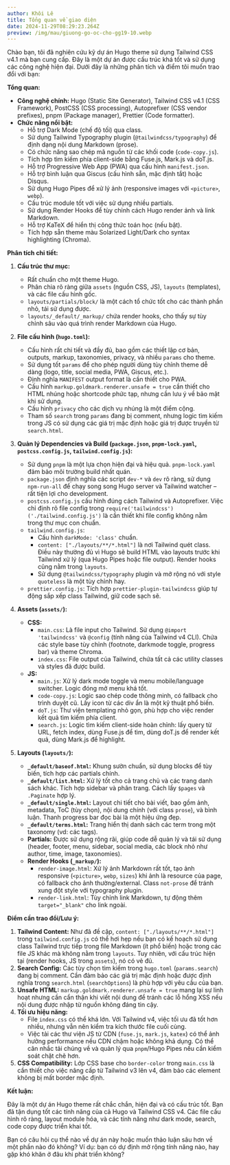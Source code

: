 ```yaml
---
author: Khôi Lê
title: Tổng quan về giao diện
date: 2024-11-29T08:29:23.264Z
preview: /img/mau/giuong-go-oc-cho-gg19-10.webp
---
```

Chào bạn, tôi đã nghiên cứu kỹ dự án Hugo theme sử dụng Tailwind CSS v4.1 mà bạn cung cấp. Đây là một dự án được cấu trúc khá tốt và sử dụng các công nghệ hiện đại. Dưới đây là những phân tích và điểm tôi muốn trao đổi với bạn:

**Tổng quan:**

*   **Công nghệ chính:** Hugo (Static Site Generator), Tailwind CSS v4.1 (CSS Framework), PostCSS (CSS processing), Autoprefixer (CSS vendor prefixes), pnpm (Package manager), Prettier (Code formatter).
*   **Chức năng nổi bật:**
    *   Hỗ trợ Dark Mode (chế độ tối) qua class.
    *   Sử dụng Tailwind Typography plugin (`@tailwindcss/typography`) để định dạng nội dung Markdown (prose).
    *   Có chức năng sao chép mã nguồn từ các khối code (`code-copy.js`).
    *   Tích hợp tìm kiếm phía client-side bằng Fuse.js, Mark.js và doT.js.
    *   Hỗ trợ Progressive Web App (PWA) qua cấu hình `manifest.json`.
    *   Hỗ trợ bình luận qua Giscus (cấu hình sẵn, mặc định tắt) hoặc Disqus.
    *   Sử dụng Hugo Pipes để xử lý ảnh (responsive images với `<picture>`, `webp`).
    *   Cấu trúc module tốt với việc sử dụng nhiều partials.
    *   Sử dụng Render Hooks để tùy chỉnh cách Hugo render ảnh và link Markdown.
    *   Hỗ trợ KaTeX để hiển thị công thức toán học (nếu bật).
    *   Tích hợp sẵn theme màu Solarized Light/Dark cho syntax highlighting (Chroma).

**Phân tích chi tiết:**

1.  **Cấu trúc thư mục:**
    *   Rất chuẩn cho một theme Hugo.
    *   Phân chia rõ ràng giữa `assets` (nguồn CSS, JS), `layouts` (templates), và các file cấu hình gốc.
    *   `layouts/partials/block/` là một cách tổ chức tốt cho các thành phần nhỏ, tái sử dụng được.
    *   `layouts/_default/_markup/` chứa render hooks, cho thấy sự tùy chỉnh sâu vào quá trình render Markdown của Hugo.

2.  **File cấu hình (`hugo.toml`):**
    *   Cấu hình rất chi tiết và đầy đủ, bao gồm các thiết lập cơ bản, outputs, markup, taxonomies, privacy, và nhiều `params` cho theme.
    *   Sử dụng tốt `params` để cho phép người dùng tùy chỉnh theme dễ dàng (logo, title, social media, PWA, Giscus, etc.).
    *   Định nghĩa `MANIFEST` output format là cần thiết cho PWA.
    *   Cấu hình `markup.goldmark.renderer.unsafe = true` cần thiết cho HTML nhúng hoặc shortcode phức tạp, nhưng cần lưu ý về bảo mật khi sử dụng.
    *   Cấu hình `privacy` cho các dịch vụ nhúng là một điểm cộng.
    *   Tham số `search` trong `params` đang bị comment, nhưng logic tìm kiếm trong JS có sử dụng các giá trị mặc định hoặc giá trị được truyền từ `search.html`.

3.  **Quản lý Dependencies và Build (`package.json`, `pnpm-lock.yaml`, `postcss.config.js`, `tailwind.config.js`):**
    *   Sử dụng `pnpm` là một lựa chọn hiện đại và hiệu quả. `pnpm-lock.yaml` đảm bảo môi trường build nhất quán.
    *   `package.json` định nghĩa các script `dev-*` và `dev` rõ ràng, sử dụng `npm-run-all` để chạy song song Hugo server và Tailwind watcher – rất tiện lợi cho development.
    *   `postcss.config.js` cấu hình đúng cách Tailwind và Autoprefixer. Việc chỉ định rõ file config trong `require('tailwindcss')('./tailwind.config.js')` là cần thiết khi file config không nằm trong thư mục con chuẩn.
    *   `tailwind.config.js`:
        *   Cấu hình `darkMode: 'class'` chuẩn.
        *   `content: ["./layouts/**/*.html"]` là nơi Tailwind quét class. Điều này thường đủ vì Hugo sẽ build HTML vào layouts trước khi Tailwind xử lý (qua Hugo Pipes hoặc file output). Render hooks cũng nằm trong `layouts`.
        *   Sử dụng `@tailwindcss/typography` plugin và mở rộng nó với style `quoteless` là một tùy chỉnh hay.
    *   `prettier.config.js`: Tích hợp `prettier-plugin-tailwindcss` giúp tự động sắp xếp class Tailwind, giữ code sạch sẽ.

4.  **Assets (`assets/`):**
    *   **CSS:**
        *   `main.css`: Là file input cho Tailwind. Sử dụng `@import 'tailwindcss'` và `@config` (tính năng của Tailwind v4 CLI). Chứa các style base tùy chỉnh (footnote, darkmode toggle, progress bar) và theme Chroma.
        *   `index.css`: File output của Tailwind, chứa tất cả các utility classes và styles đã được build.
    *   **JS:**
        *   `main.js`: Xử lý dark mode toggle và menu mobile/language switcher. Logic đóng mở menu khá tốt.
        *   `code-copy.js`: Logic sao chép code thông minh, có fallback cho trình duyệt cũ. Lấy icon từ các div ẩn là một kỹ thuật phổ biến.
        *   `doT.js`: Thư viện templating nhỏ gọn, phù hợp cho việc render kết quả tìm kiếm phía client.
        *   `search.js`: Logic tìm kiếm client-side hoàn chỉnh: lấy query từ URL, fetch index, dùng Fuse.js để tìm, dùng doT.js để render kết quả, dùng Mark.js để highlight.

5.  **Layouts (`layouts/`):**
    *   **`_default/baseof.html`:** Khung sườn chuẩn, sử dụng blocks để tùy biến, tích hợp các partials chính.
    *   **`_default/list.html`:** Xử lý tốt cho cả trang chủ và các trang danh sách khác. Tích hợp sidebar và phân trang. Cách lấy `$pages` và `.Paginate` hợp lý.
    *   **`_default/single.html`:** Layout chi tiết cho bài viết, bao gồm ảnh, metadata, ToC (tùy chọn), nội dung chính (với class `prose`), và bình luận. Thanh progress bar đọc bài là một hiệu ứng đẹp.
    *   **`_default/terms.html`:** Trang hiển thị danh sách các term trong một taxonomy (vd: các tags).
    *   **Partials:** Được sử dụng rộng rãi, giúp code dễ quản lý và tái sử dụng (header, footer, menu, sidebar, social media, các block nhỏ như author, time, image, taxonomies).
    *   **Render Hooks (`_markup/`):**
        *   `render-image.html`: Xử lý ảnh Markdown rất tốt, tạo ảnh responsive (`<picture>`, `webp`, `sizes`) khi ảnh là resource của page, có fallback cho ảnh thường/external. Class `not-prose` để tránh xung đột style với typography plugin.
        *   `render-link.html`: Tùy chỉnh link Markdown, tự động thêm `target="_blank"` cho link ngoài.

**Điểm cần trao đổi/Lưu ý:**

1.  **Tailwind Content:** Như đã đề cập, `content: ["./layouts/**/*.html"]` trong `tailwind.config.js` có thể hơi hẹp nếu bạn có kế hoạch sử dụng class Tailwind trực tiếp trong file Markdown (ít phổ biến) hoặc trong các file JS khác mà không nằm trong `layouts`. Tuy nhiên, với cấu trúc hiện tại (render hooks, JS trong `assets`), nó có vẻ đủ.
2.  **Search Config:** Các tùy chọn tìm kiếm trong `hugo.toml` (`params.search`) đang bị comment. Cần đảm bảo các giá trị mặc định hoặc được định nghĩa trong `search.html` (`searchOptions`) là phù hợp với yêu cầu của bạn.
3.  **Unsafe HTML:** `markup.goldmark.renderer.unsafe = true` mang lại sự linh hoạt nhưng cần cẩn thận khi viết nội dung để tránh các lỗ hổng XSS nếu nội dung được nhập từ nguồn không đáng tin cậy.
4.  **Tối ưu hiệu năng:**
    *   File `index.css` có thể khá lớn. Với Tailwind v4, việc tối ưu đã tốt hơn nhiều, nhưng vẫn nên kiểm tra kích thước file cuối cùng.
    *   Việc tải các thư viện JS từ CDN (`fuse.js`, `mark.js`, `katex`) có thể ảnh hưởng performance nếu CDN chậm hoặc không khả dụng. Có thể cân nhắc tải chúng về và quản lý qua `pnpm`/Hugo Pipes nếu cần kiểm soát chặt chẽ hơn.
5.  **CSS Compatibility:** Lớp CSS base cho `border-color` trong `main.css` là cần thiết cho việc nâng cấp từ Tailwind v3 lên v4, đảm bảo các element không bị mất border mặc định.

**Kết luận:**

Đây là một dự án Hugo theme rất chắc chắn, hiện đại và có cấu trúc tốt. Bạn đã tận dụng tốt các tính năng của cả Hugo và Tailwind CSS v4. Các file cấu hình rõ ràng, layout module hóa, và các tính năng như dark mode, search, code copy được triển khai tốt.

Bạn có câu hỏi cụ thể nào về dự án này hoặc muốn thảo luận sâu hơn về một phần nào đó không? Ví dụ: bạn có dự định mở rộng tính năng nào, hay gặp khó khăn ở đâu khi phát triển không?